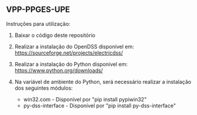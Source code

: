 ## VPP-PPGES-UPE

Instruções para utilização:

1. Baixar o código deste repositório

2. Realizar a instalação do OpenDSS disponível em: https://sourceforge.net/projects/electricdss/

3. Realizar a instalação do Python disponível em: https://www.python.org/downloads/

4. Na variável de ambiente do Python, será necessário realizar a instalação dos seguintes módulos:
   * win32.com - Disponível por "pip install pypiwin32"
   * py-dss-interface - Disponível por "pip install py-dss-interface"
